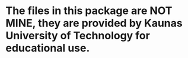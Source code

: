 # The files in this package are NOT MINE, they are provided by Kaunas University of Technology for educational use.
